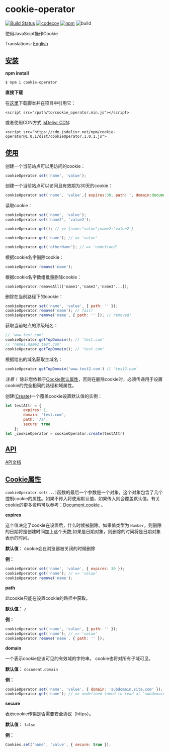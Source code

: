 # cookie-operator 
[![Build Status](https://travis-ci.org/LucasGoodman/cookie-operator.svg?branch=master)](https://travis-ci.org/LucasGoodman/cookie-operator) 
[![codecov](https://codecov.io/gh/LucasGoodman/cookie-operator/branch/master/graph/badge.svg)](https://codecov.io/gh/LucasGoodman/cookie-operator) 
[![npm](https://img.shields.io/npm/v/cookie-operator.svg)](https://www.npmjs.com/package/cookie-operator)
![build](https://img.shields.io/apm/l/vim-mode.svg)

使用JavaScipt操作Cookie

Translations: [English](https://github.com/LucasGoodman/cookie-operator/blob/master/README.md)

<a name="Installation"></a>
## [安装](#Installation)
**npm install**
 ```
 $ npm i cookie-operator
 ```

**直接下载**

在[这里](https://cdn.jsdelivr.net/npm/cookie-operator@1.1.0/src/cookie_operator.min.js)下载脚本并在项目中引用它：

 ```
 <script src="/path/to/cookie_operator.min.js"></script>
 ```

或者使用CDN方式 [jsDelivr CDN](https://www.jsdelivr.com/package/npm/cookie-operator):

```
<script src="https://cdn.jsdelivr.net/npm/cookie-operator@1.0.1/dist/cookieOperator.1.0.1.js">
```
<a name="BasicUsage"></a>
## [使用](#BasicUsage)

创建一个当前站点可以用访问的cookie：

```javascript
cookieOperator.set('name', 'value');
```

创建一个当前站点可以访问且有效期为30天的cookie：

```javascript
cookieOperator.set('name', 'value',{ expires:30, path:'', domain:document.domain});
```

读取cookie：

```javascript
cookieOperator.set('name', 'value');
cookieOperator.set('name2', 'value2');

cookieOperator.get(); // => {name:"value";name2:'value2'}
```

```javascript
cookieOperator.get('name'); // => 'value'
```

```javascript
cookieOperator.get('otherName'); // => 'undefined'
```

根据cookie名字删除cookie：

```javascript
cookieOperator.remove('name'); 
```

根据cookie名字数组批量删除cookie：

```
cookieOperator.removeAll(['name1','name2','name3'...]); 
```

删除在当前路径下的cookie：

```javascript
cookieOperator.set('name', 'value', { path: '' });
cookieOperator.remove('name'); // fail!
cookieOperator.remove('name', { path: '' }); // removed!
```

获取当前站点的顶级域名：
```javascript
// 'www.test.com'
cookieOperator.getTopDomain(); // 'test.com'
// 'name1.name2.test.com'
cookieOperator.getTopDomain(); // 'test.com'
```

根据给出的域名获取主域名：
```javascript
cookieOperator.getTopDomain('www.test2.com') // 'test2.com'
```

*注意！* 除非您依赖于[Cookie默认属性](#CookieAttributes)，否则在删除cookie时，必须传递用于设置cookie的完全相同的路径和域属性。

创建([Create](https://github.com/LucasGoodman/cookie-operator/blob/master/doc/index.md#CookieOperator+create))一个覆盖cookie设置默认值的实例：
```javascript
let testAttr = {
        expires: 1,
        domain: 'test.com',
        path: '/a',
        secure: true
    };
let _cookieOperator = cookieOperator.create(testAttr)
```

<a name="API"></a>
## [API](#API)
[API文档](https://github.com/LucasGoodman/cookie-operator/blob/master/doc/index.md)

<a name="CookieAttributes"></a>
## [Cookie属性](#CookieAttributes)

`cookieOperator.set(...)`函数的最后一个参数是一个对象，这个对象包含了几个控制cookie的属性。如果不传入将使用默认值，如果传入则会覆盖默认值。有关cookie的更多资料可以参考：[Document.cookie](https://developer.mozilla.org/en-US/docs/Web/API/Document/cookie) 。

**expires**

这个值决定了cookie在设置后，什么时候被删除。如果值类型为 `Number`，则删除的日期将是创建时间加上这个天数;如果是日期对象，则删除的时间将是日期对象表示的时间。

**默认值：** cookie会在浏览器被关闭的时候删除

**例：**
```javascript
cookieOperator.set('name', 'value', { expires: 30 });
cookieOperator.get('name'); // => 'value'
cookieOperator.remove('name');
```

**path**

此cookie只能在设置cookie的路径中获取。

**默认值：** `/`

**例：**
```javascript
cookieOperator.set('name', 'value', { path: '' });
cookieOperator.get('name'); // => 'value'
cookieOperator.remove('name', { path: '' });
```

**domain**

一个表示cookie应该可见的有效域的字符串。
cookie也将对所有子域可见。

**默认值：** `document.domain`

**例：**
```javascript
cookieOperator.set('name', 'value', { domain: 'subdomain.site.com' });
cookieOperator.get('name'); // => undefined (need to read at 'subdomain.site.com')
```

**secure**

表示cookie传输是否需要安全协议（https）。

**默认值：** `false`

**例：**

```javascript
Cookies.set('name', 'value', { secure: true });
```

